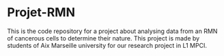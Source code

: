 # Projet-RMN
This is the code repository for a project about analysing data from an RMN of cancerous cells to determine their nature.
This project is made by students of Aix Marseille university for our research project in L1 MPCI.
